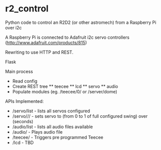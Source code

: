 r2_control
==========

Python code to control an R2D2 (or other astromech) from a Raspberry Pi over i2c

A Raspberry Pi is connected to Adafruit i2c servo controllers (http://www.adafruit.com/products/815)

Rewriting to use HTTP and REST.

Flask

Main process
*	Read config
*	Create REST tree
**		teecee
**		lcd
**		servo
**		audio
*	Populate modules (eg. /teecee/0/ or /server/dome)


APIs Implemented:

 * /servo/list - lists all servos configured
 * /servo/<name>/<position>/<duration> - sets servo <name> to <position> (from 0 to 1 of full configured swing) over <duration> (seconds)
 * /audio/list - lists all audio files available
 * /audio/<name> - Plays audio file <name>
 * /teecee/<effect> - Triggers pre programmed Teecee <effect>
 * /lcd - TBD

